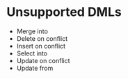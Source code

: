 # Unsupported DMLs<a name="EN-US_TOPIC_0257867398"></a>

-   Merge into
-   Delete on conflict
-   Insert on conflict
-   Select into
-   Update on conflict
-   Update from

